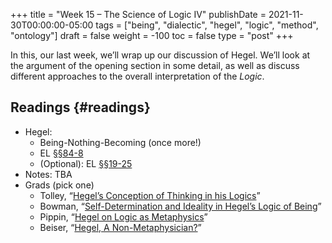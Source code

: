 +++
title = "Week 15 – The Science of Logic IV"
publishDate = 2021-11-30T00:00:00-05:00
tags = ["being", "dialectic", "hegel", "logic", "method", "ontology"]
draft = false
weight = -100
toc = false
type = "post"
+++

In this, our last week, we&rsquo;ll wrap up our discussion of Hegel. We&rsquo;ll look at
the argument of the opening section in some detail, as well as discuss
different approaches to the overall interpretation of the _Logic_.


## Readings {#readings}

-   Hegel:
    -   Being-Nothing-Becoming (once more!)
    -   EL [§§84-8](/materials/readings/hegel-el-being.pdf)
    -   (Optional): EL [§§19-25](/materials/readings/hegel-EL-19-25.pdf)
-   Notes: TBA
-   Grads (pick one)
    -   Tolley, &ldquo;[Hegel&rsquo;s Conception of Thinking in his Logics](/materials/readings/tolley-thinking.pdf)&rdquo;
    -   Bowman, &ldquo;[Self-Determination and Ideality in Hegel’s Logic of Being](/materials/readings/bowman-logic-quality.pdf)&rdquo;
    -   Pippin, &ldquo;[Hegel on Logic as Metaphysics](/materials/readings/pippin-logic-metaphysics.pdf)&rdquo;
    -   Beiser, &ldquo;[Hegel, A Non-Metaphysician?](/materials/readings/beiser-hegel-metaphysics.pdf)&rdquo;
